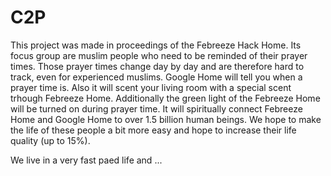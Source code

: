 # C2P
This project was made in proceedings of the Febreeze Hack Home.
Its focus group are muslim people who need to be reminded of their prayer times.
Those prayer times change day by day and are therefore hard to track, even for experienced muslims.
Google Home will tell you when a prayer time is. Also it will scent your living room with a special scent trhough Febreeze Home. Additionally the green light of the Febreeze Home will be turned on during prayer time. 
It will spiritually connect Febreeze Home and Google Home to over 1.5 billion human beings.
We hope to make the life of these people a bit more easy and hope to increase their life quality (up to 15%).


We live in a very fast paed life and ...
